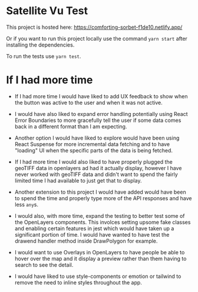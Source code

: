 # Satellite Vu Test

This project is hosted here: https://comforting-sorbet-f1de10.netlify.app/

Or if you want to run this project locally use the command `yarn start` after installing the dependencies.

To run the tests use `yarn test`.

# If I had more time

- If I had more time I would have liked to add UX feedback to show when the button was active to the user and when it was not active.

- I would have also liked to expand error handling potentially using React Error Boundaries to more gracefully tell the user if some data comes back in a different format than I am expecting.

- Another option I would have liked to explore would have been using React Suspense for more incremental data fetching and to have "loading" UI when the specific parts of the data is being fetched.

- If I had more time I would also liked to have properly plugged the geoTIFF data in openlayers ad had it actually display, however I have never worked with geoTIFF data and didn't want to spend the fairly limited time I had available to just get that to display.

- Another extension to this project I would have added would have been to spend the time and properly type more of the API responses and have less `any`s.

- I would also, with more time, expand the testing to better test some of the OpenLayers components. This involces setting upsome fake classes and enabling certain features in jest which would have taken up a significant portion of time. I would have wanted to have test the drawend handler method inside DrawPolygon for example.

- I would want to use Overlays in OpenLayers to have people be able to hover over the map and it display a preview rather than them having to search to see the detail.

- I would have liked to use style-components or emotion or tailwind to remove the need to inline styles throughout the app.
